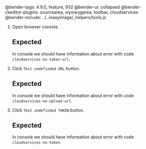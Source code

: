 @bender-tags: 4.9.0, feature, 932
@bender-ui: collapsed
@bender-ckeditor-plugins: sourcearea, wysiwygarea, toolbar, cloudservices
@bender-include: ../../easyimage/_helpers/tools.js

1. Open browser console.

	## Expected

	In console we should have information about error with code `cloudservices-no-token-url`.

1. Click `Test undefinded URL` button.

	## Expected

	In console we should have information about error with code `cloudservices-no-upload-url`.

1. Click `Test undefinded TOKEN` button.

	## Expected

	In console we should have information about error with code `cloudservices-no-token`.
